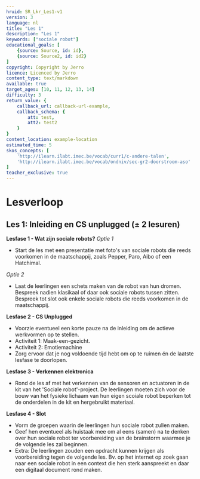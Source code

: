 ```yaml
---
hruid: SR_Lkr_Les1-v1
version: 3
language: nl
title: "Les 1"
description: "Les 1"
keywords: ["sociale robot"]
educational_goals: [
    {source: Source, id: id}, 
    {source: Source2, id: id2}
]
copyright: Copyright by Jerro
licence: Licenced by Jerro
content_type: text/markdown
available: true
target_ages: [10, 11, 12, 13, 14]
difficulty: 3
return_value: {
    callback_url: callback-url-example,
    callback_schema: {
        att: test,
        att2: test2
    }
}
content_location: example-location
estimated_time: 5
skos_concepts: [
    'http://ilearn.ilabt.imec.be/vocab/curr1/c-andere-talen', 
    'http://ilearn.ilabt.imec.be/vocab/ondniv/sec-gr2-doorstroom-aso'
]
teacher_exclusive: true
---
```


# Lesverloop
## Les 1: Inleiding en CS unplugged (± 2 lesuren)
**Lesfase 1 - Wat zijn sociale robots?**
*Optie 1*
* Start de les met een presentatie met foto's van sociale robots die reeds voorkomen in de maatschappij, zoals Pepper, Paro, Aibo of een Hatchimal.

*Optie 2*
* Laat de leerlingen een schets maken van de robot van hun dromen. Bespreek nadien klasikaal of daar ook sociale robots tussen zitten. Bespreek tot slot ook enkele sociale robots die reeds voorkomen in de maatschappij.


**Lesfase 2 - CS Unplugged**
* Voorzie eventueel een korte pauze na de inleiding om de actieve werkvormen op te stellen. 
* Activiteit 1: Maak-een-gezicht.
* Activiteit 2: Emotiemachine
* Zorg ervoor dat je nog voldoende tijd hebt om op te ruimen én de laatste lesfase te doorlopen.


**Lesfase 3 - Verkennen elektronica**
* Rond de les af met het verkennen van de sensoren en actuatoren in de kit van het 'Sociale robot'-project. De leerlingen moeten zich voor de bouw van het fysieke lichaam van hun eigen scoiale robot beperken tot de onderdelen in de kit en hergebruikt materiaal.


**Lesfase 4 - Slot**
* Vorm de groepen waarin de leerlingen hun sociale robot zullen maken.
* Geef hen eventueel als huistaak mee om al eens (samen) na te denken over hun sociale robot ter voorbereiding van de brainstorm waarmee je de volgende les zal beginnen. 
* Extra: De leerlingen zouden een opdracht kunnen krijgen als voorbereiding tegen de volgende les. Bv. op het internet op zoek gaan naar een sociale robot in een context die hen sterk aanspreekt en daar een digitaal document rond maken.
